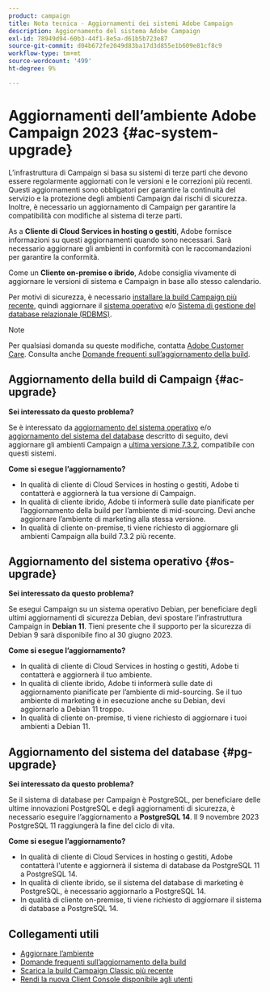 ```yaml
---
product: campaign
title: Nota tecnica - Aggiornamenti dei sistemi Adobe Campaign
description: Aggiornamento del sistema Adobe Campaign
exl-id: 78949d94-60b3-44f1-8e5a-d61b5b723e87
source-git-commit: d04b672fe2049d83ba17d3d855e1b609e81cf8c9
workflow-type: tm+mt
source-wordcount: '499'
ht-degree: 9%

---
```


# Aggiornamenti dell’ambiente Adobe Campaign 2023 {#ac-system-upgrade}

L’infrastruttura di Campaign si basa su sistemi di terze parti che devono essere regolarmente aggiornati con le versioni e le correzioni più recenti. Questi aggiornamenti sono obbligatori per garantire la continuità del servizio e la protezione degli ambienti Campaign dai rischi di sicurezza. Inoltre, è necessario un aggiornamento di Campaign per garantire la compatibilità con modifiche al sistema di terze parti.

As a **Cliente di Cloud Services in hosting o gestiti**, Adobe fornisce informazioni su questi aggiornamenti quando sono necessari. Sarà necessario aggiornare gli ambienti in conformità con le raccomandazioni per garantire la conformità.

Come un **Cliente on-premise o ibrido**, Adobe consiglia vivamente di aggiornare le versioni di sistema e Campaign in base allo stesso calendario.

Per motivi di sicurezza, è necessario [installare la build Campaign più recente](#ac-upgrade), quindi aggiornare il [sistema operativo](#os-upgrade) e/o [Sistema di gestione del database relazionale (RDBMS)](#pg-upgrade).

>[!NOTE]
>
>Per qualsiasi domanda su queste modifiche, contatta [Adobe Customer Care](https://helpx.adobe.com/it/enterprise/admin-guide.html/enterprise/using/support-for-experience-cloud.ug.html). Consulta anche [Domande frequenti sull’aggiornamento della build](../../platform/using/faq-build-upgrade.md).

## Aggiornamento della build di Campaign {#ac-upgrade}

**Sei interessato da questo problema?**

Se è interessato da [aggiornamento del sistema operativo](#os-upgrade) e/o [aggiornamento del sistema del database](#pg-upgrade) descritto di seguito, devi aggiornare gli ambienti Campaign a [ultima versione 7.3.2](../../rn/using/latest-release.md#release-7-3-2), compatibile con questi sistemi.

**Come si esegue l’aggiornamento?**

* In qualità di cliente di Cloud Services in hosting o gestiti, Adobe ti contatterà e aggiornerà la tua versione di Campaign.
* In qualità di cliente ibrido, Adobe ti informerà sulle date pianificate per l’aggiornamento della build per l’ambiente di mid-sourcing. Devi anche aggiornare l’ambiente di marketing alla stessa versione.
* In qualità di cliente on-premise, ti viene richiesto di aggiornare gli ambienti Campaign alla build 7.3.2 più recente.


## Aggiornamento del sistema operativo {#os-upgrade}

**Sei interessato da questo problema?**

Se esegui Campaign su un sistema operativo Debian, per beneficiare degli ultimi aggiornamenti di sicurezza Debian, devi spostare l’infrastruttura Campaign in **Debian 11**. Tieni presente che il supporto per la sicurezza di Debian 9 sarà disponibile fino al 30 giugno 2023.

**Come si esegue l’aggiornamento?**

* In qualità di cliente di Cloud Services in hosting o gestiti, Adobe ti contatterà e aggiornerà il tuo ambiente.
* In qualità di cliente ibrido, Adobe ti informerà sulle date di aggiornamento pianificate per l’ambiente di mid-sourcing. Se il tuo ambiente di marketing è in esecuzione anche su Debian, devi aggiornarlo a Debian 11 troppo.
* In qualità di cliente on-premise, ti viene richiesto di aggiornare i tuoi ambienti a Debian 11.

## Aggiornamento del sistema del database {#pg-upgrade}

**Sei interessato da questo problema?**

Se il sistema di database per Campaign è PostgreSQL, per beneficiare delle ultime innovazioni PostgreSQL e degli aggiornamenti di sicurezza, è necessario eseguire l’aggiornamento a **PostgreSQL 14**. Il 9 novembre 2023 PostgreSQL 11 raggiungerà la fine del ciclo di vita.

**Come si esegue l’aggiornamento?**

* In qualità di cliente di Cloud Services in hosting o gestiti, Adobe contatterà l&#39;utente e aggiornerà il sistema di database da PostgreSQL 11 a PostgreSQL 14.
* In qualità di cliente ibrido, se il sistema del database di marketing è PostgreSQL, è necessario aggiornarlo a PostgreSQL 14.
* In qualità di cliente on-premise, ti viene richiesto di aggiornare il sistema di database a PostgreSQL 14.


## Collegamenti utili

* [Aggiornare l’ambiente](../../production/using/build-upgrade.md)
* [Domande frequenti sull’aggiornamento della build](../../platform/using/faq-build-upgrade.md)
* [Scarica la build Campaign Classic più recente](https://experience.adobe.com/#/downloads/content/software-distribution/it/campaign.html)
* [Rendi la nuova Client Console disponibile agli utenti](../../installation/using/client-console-availability-for-windows.md)
